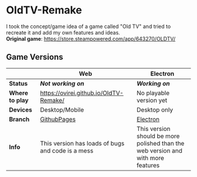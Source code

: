 # **OldTV-Remake**
I took the concept/game idea of a game called "Old TV" and tried to recreate it and add my own features and ideas.<br/>
**Original game**: https://store.steampowered.com/app/643270/OLDTV/
## Game Versions
 ​   | Web | Electron
------------ | ------------- | -------------
**Status** | ***Not working on*** | ***Working on***
**Where to play** | https://ovirei.github.io/OldTV-Remake/ | No playable version yet
**Devices** | Desktop/Mobile | Desktop only
**Branch** | [GithubPages](https://github.com/OviRei/OldTV-Remake/tree/GithubPages) | [Electron](https://github.com/OviRei/OldTV-Remake/tree/Electron)
**Info** | This version has loads of bugs and code is a mess | This version should be more polished than the web version and with more features
